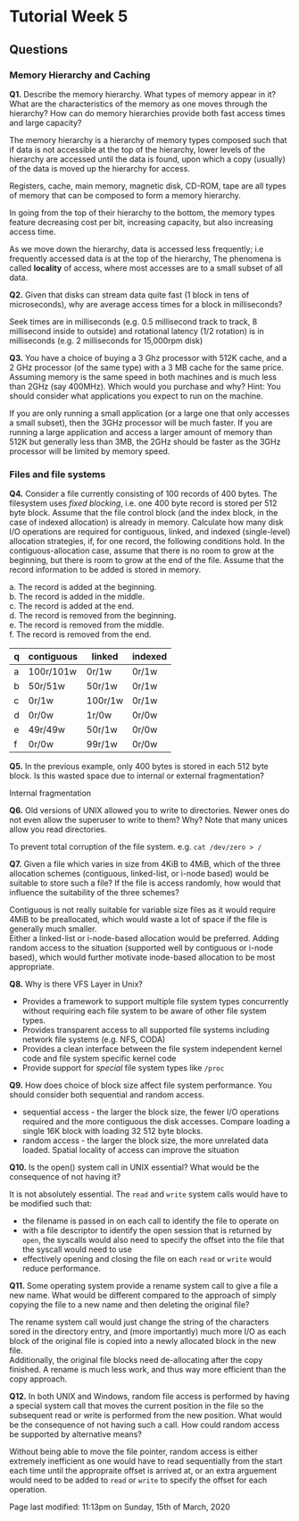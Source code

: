 # Tutorial Week 5

## Questions

### Memory Hierarchy and Caching

**Q1.** Describe the memory hierarchy. What types of memory appear in it? What are the characteristics of the memory as one moves through the hierarchy? How can do memory hierarchies provide both fast access times and large capacity?

The memory hierarchy is a hierarchy of memory types composed such that if data is not accessible at the top of the hierarchy, lower levels of the hierarchy are accessed until the data is found, upon which a copy (usually) of the data is moved up the hierarchy for access.

Registers, cache, main memory, magnetic disk, CD-ROM, tape are all types of memory that can be composed to form a memory hierarchy.

In going from the top of their hierarchy to the bottom, the memory types feature decreasing cost per bit, increasing capacity, but also increasing access time.

As we move down the hierarchy, data is accessed less frequently; i.e frequently accessed data is at the top of the hierarchy, The phenomena is called **locality** of access, where most accesses are to a small subset of all data.

**Q2.** Given that disks can stream data quite fast (1 block in tens of microseconds), why are average access times for a block in milliseconds?

Seek times are in milliseconds (e.g. 0.5 millisecond track to track, 8 millisecond inside to outside) and rotational latency (1/2 rotation) is in milliseconds (e.g. 2 milliseconds for 15,000rpm disk)

**Q3.** You have a choice of buying a 3 Ghz processor with 512K cache, and a 2 GHz processor (of the same type) with a 3 MB cache for the same price. Assuming memory is the same speed in both machines and is much less than 2GHz (say 400MHz). Which would you purchase and why? Hint: You should consider what applications you expect to run on the machine.

If you are only running a small application (or a large one that only accesses a small subset), then the 3GHz processor will be much faster. If you are running a large application and access a larger amount of memory than 512K but generally less than 3MB, the 2GHz should be faster as the 3GHz processor will be limited by memory speed.

### Files and file systems

**Q4.** Consider a file currently consisting of 100 records of 400 bytes. The filesystem uses _fixed blocking_, i.e. one 400 byte record is stored per 512 byte block. Assume that the file control block (and the index block, in the case of indexed allocation) is already in memory. Calculate how many disk I/O operations are required for contiguous, linked, and indexed (single-level) allocation strategies, if, for one record, the following conditions hold. In the contiguous-allocation case, assume that there is no room to grow at the beginning, but there is room to grow at the end of the file. Assume that the record information to be added is stored in memory.

  a. The record is added at the beginning.  
  b. The record is added in the middle.  
  c. The record is added at the end.  
  d. The record is removed from the beginning.  
  e. The record is removed from the middle.  
  f. The record is removed from the end.  

| q   | contiguous  | linked    | indexed   |
| --- | ---         | ---       | ---       |
| a   | 100r/101w   | 0r/1w     | 0r/1w     |
| b   | 50r/51w     | 50r/1w    | 0r/1w     |
| c   | 0r/1w       | 100r/1w   | 0r/1w     |
| d   | 0r/0w       | 1r/0w     | 0r/0w     |
| e   | 49r/49w     | 50r/1w    | 0r/0w     |
| f   | 0r/0w       | 99r/1w    | 0r/0w     |

**Q5.** In the previous example, only 400 bytes is stored in each 512 byte block. Is this wasted space due to internal or external fragmentation?

Internal fragmentation

**Q6.** Old versions of UNIX allowed you to write to directories. Newer ones do not even allow the superuser to write to them? Why? Note that many unices allow you read directories.

To prevent total corruption of the file system. e.g. `cat /dev/zero > /`

**Q7.** Given a file which varies in size from 4KiB to 4MiB, which of the three allocation schemes (contiguous, linked-list, or i-node based) would be suitable to store such a file? If the file is access randomly, how would that influence the suitability of the three schemes?

Contiguous is not really suitable for variable size files as it would require 4MiB to be preallocated, which would waste a lot of space if the file is generally much smaller.  
Either a linked-list or i-node-based allocation would be preferred. Adding random access to the situation (supported well by contiguous or i-node based), which would further motivate inode-based allocation to be most appropriate.

**Q8.** Why is there VFS Layer in Unix?

* Provides a framework to support multiple file system types concurrently without requiring each file system to be aware of other file system types.
* Provides transparent access to all supported file systems including network file systems (e.g. NFS, CODA)
* Provides a clean interface between the file system independent kernel code and file system specific kernel code
* Provide support for _special_ file system types like `/proc`

**Q9.** How does choice of block size affect file system performance. You should consider both sequential and random access.

* sequential access - the larger the block size, the fewer I/O operations required and the more contiguous the disk accesses. Compare loading a single 16K block with loading 32 512 byte blocks.
* random access - the larger the block size, the more unrelated data loaded. Spatial locality of access can improve the situation

**Q10.** Is the open() system call in UNIX essential? What would be the consequence of not having it?

It is not absolutely essential. The `read` and `write` system calls would have to be modified such that:

* the filename is passed in on each call to identify the file to operate on
* with a file descriptor to identify the open session that is returned by `open`, the syscalls would also need to specify the offset into the file that the syscall would need to use
* effectively opening and closing the file on each `read` or `write` would reduce performance.

**Q11.** Some operating system provide a rename system call to give a file a new name. What would be different compared to the approach of simply copying the file to a new name and then deleting the original file?

The rename system call would just change the string of the characters sored in the directory entry, and (more importantly) much more I/O as each block of the original file is copied into a newly allocated block in the new file.  
Additionally, the original file blocks need de-allocating after the copy finished. A rename is much less work, and thus way more efficient than the copy approach.

**Q12.** In both UNIX and Windows, random file access is performed by having a special system call that moves the current position in the file so the subsequent read or write is performed from the new position. What would be the consequence of not having such a call. How could random access be supported by alternative means?

Without being able to move the file pointer, random access is either extremely inefficient as one would have to read sequentially from the start each time until the appropraite offset is arrived at, or an extra arguement would need to be added to `read` or `write` to specify the offset for each operation.

Page last modified: 11:13pm on Sunday, 15th of March, 2020
